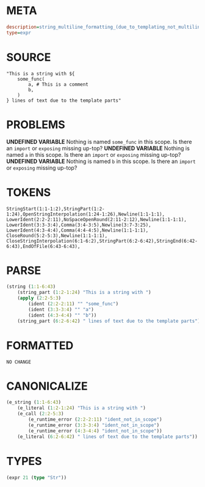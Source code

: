 # META
~~~ini
description=string_multiline_formatting_(due_to_templating_not_multiline_string_literal) (3)
type=expr
~~~
# SOURCE
~~~roc
"This is a string with ${
	some_func(
		a, # This is a comment
		b,
	)
} lines of text due to the template parts"
~~~
# PROBLEMS
**UNDEFINED VARIABLE**
Nothing is named ``some_func`` in this scope.
Is there an `import` or `exposing` missing up-top?
**UNDEFINED VARIABLE**
Nothing is named ``a`` in this scope.
Is there an `import` or `exposing` missing up-top?
**UNDEFINED VARIABLE**
Nothing is named ``b`` in this scope.
Is there an `import` or `exposing` missing up-top?
# TOKENS
~~~zig
StringStart(1:1-1:2),StringPart(1:2-1:24),OpenStringInterpolation(1:24-1:26),Newline(1:1-1:1),
LowerIdent(2:2-2:11),NoSpaceOpenRound(2:11-2:12),Newline(1:1-1:1),
LowerIdent(3:3-3:4),Comma(3:4-3:5),Newline(3:7-3:25),
LowerIdent(4:3-4:4),Comma(4:4-4:5),Newline(1:1-1:1),
CloseRound(5:2-5:3),Newline(1:1-1:1),
CloseStringInterpolation(6:1-6:2),StringPart(6:2-6:42),StringEnd(6:42-6:43),EndOfFile(6:43-6:43),
~~~
# PARSE
~~~clojure
(string (1:1-6:43)
	(string_part (1:2-1:24) "This is a string with ")
	(apply (2:2-5:3)
		(ident (2:2-2:11) "" "some_func")
		(ident (3:3-3:4) "" "a")
		(ident (4:3-4:4) "" "b"))
	(string_part (6:2-6:42) " lines of text due to the template parts"))
~~~
# FORMATTED
~~~roc
NO CHANGE
~~~
# CANONICALIZE
~~~clojure
(e_string (1:1-6:43)
	(e_literal (1:2-1:24) "This is a string with ")
	(e_call (2:2-5:3)
		(e_runtime_error (2:2-2:11) "ident_not_in_scope")
		(e_runtime_error (3:3-3:4) "ident_not_in_scope")
		(e_runtime_error (4:3-4:4) "ident_not_in_scope"))
	(e_literal (6:2-6:42) " lines of text due to the template parts"))
~~~
# TYPES
~~~clojure
(expr 21 (type "Str"))
~~~